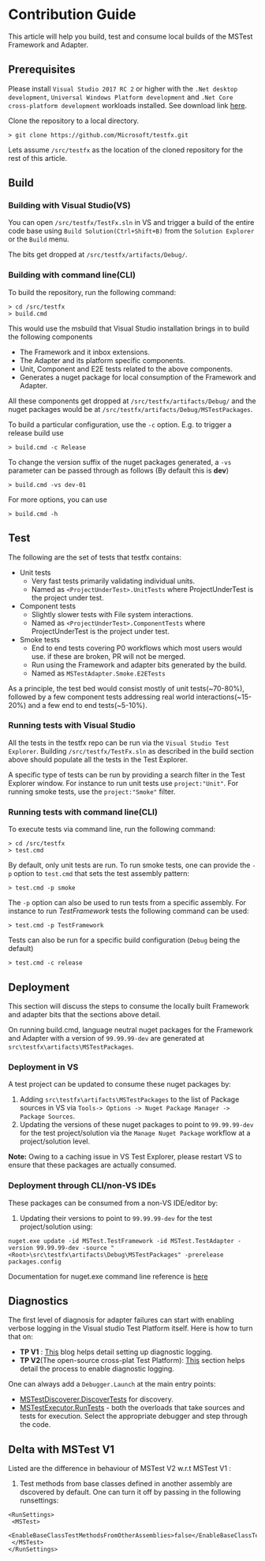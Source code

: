 # Contribution Guide

This article will help you build, test and consume local builds of the MSTest Framework and Adapter.

## Prerequisites
Please install `Visual Studio 2017 RC 2` or higher with the `.Net desktop development`, `Universal Windows Platform development` and `.Net Core cross-platform development` workloads installed. See download
link [here](https://www.microsoft.com/net/core#windowsvs2017).

Clone the repository to a local directory. 

```
> git clone https://github.com/Microsoft/testfx.git
```
Lets assume `/src/testfx` as the location of the cloned repository for the rest of this article.

## Build

### Building with Visual Studio(VS)

You can open `/src/testfx/TestFx.sln` in VS and trigger a build of the entire code base using `Build Solution(Ctrl+Shift+B)` from the `Solution Explorer` or the `Build` menu.

The bits get dropped at `/src/testfx/artifacts/Debug/`.

### Building with command line(CLI)

To build the repository, run the following command:

```
> cd /src/testfx
> build.cmd
```

This would use the msbuild that Visual Studio installation brings in to build the following components
* The Framework and it inbox extensions.
* The Adapter and its platform specific components.
* Unit, Component and E2E tests related to the above components.
* Generates a nuget package for local consumption of the Framework and Adapter.

All these components get dropped at `/src/testfx/artifacts/Debug/` and the nuget packages would be at `/src/testfx/artifacts/Debug/MSTestPackages`.

To build a particular configuration, use the `-c` option. E.g. to trigger a
release build use

```
> build.cmd -c Release
```

To change the version suffix of the nuget packages generated, a `-vs` parameter can be passed through as follows (By default this is **dev**)
```
> build.cmd -vs dev-01
```

For more options, you can use
```
> build.cmd -h
```

## Test

The following are the set of tests that testfx contains:

* Unit tests
    - Very fast tests primarily validating individual units.
    - Named as `<ProjectUnderTest>.UnitTests` where ProjectUnderTest is the project under test.
* Component tests
    - Slightly slower tests with File system interactions.
    - Named as `<ProjectUnderTest>.ComponentTests` where ProjectUnderTest is the project under test.
* Smoke tests
    - End to end tests covering P0 workflows which most users would use. if these are broken, PR will not be merged.
    - Run using the Framework and adapter bits generated by the build.
    - Named as `MSTestAdapter.Smoke.E2ETests`

As a principle, the test bed would consist mostly of unit tests(~70-80%), followed by a few component tests addressing real world interactions(~15-20%) and a few end to end tests(~5-10%).

### Running tests with Visual Studio

All the tests in the testfx repo can be run via the `Visual Studio Test Explorer`. Building `/src/testfx/TestFx.sln` as described in the build section above should populate all the tests in the Test Explorer.

A specific type of tests can be run by providing a search filter in the Test Explorer window.
For instance to run unit tests use `project:"Unit"`. For running smoke tests, use the `project:"Smoke"` filter.

### Running tests with command line(CLI)

To execute tests via command line, run the following command:

```
> cd /src/testfx
> test.cmd
```

By default, only unit tests are run. To run smoke tests, one can provide the `-p` option to `test.cmd` that sets the test assembly pattern:

```
> test.cmd -p smoke
```

The `-p` option can also be used to run tests from a specific assembly. For instance to run *TestFramework* tests the following command can be used:

```
> test.cmd -p TestFramework
```

Tests can also be run for a specific build configuration (`Debug` being the default)

```
> test.cmd -c release
```

## Deployment

This section will discuss the steps to consume the locally built Framework and adapter bits that the sections above detail.

On running build.cmd, language neutral nuget packages for the Framework and Adapter with a version of `99.99.99-dev` are generated at `src\testfx\artifacts\MSTestPackages`.

### Deployment in VS
A test project can be updated to consume these nuget packages by:
1. Adding `src\testfx\artifacts\MSTestPackages` to the list of Package sources in VS via `Tools-> Options -> Nuget Package Manager -> Package Sources`.
2. Updating the versions of these nuget packages to point to `99.99.99-dev` for the test project/solution via the `Manage Nuget Package` workflow at a project/solution level.

**Note:** Owing to a caching issue in VS Test Explorer, please restart VS to ensure that these packages are actually consumed.

### Deployment through CLI/non-VS IDEs
These packages can be consumed from a non-VS IDE/editor by:
1. Updating their versions to point to `99.99.99-dev` for the test project/solution using:
```
nuget.exe update -id MSTest.TestFramework -id MSTest.TestAdapter -version 99.99.99-dev -source "<Root>\src\testfx\artifacts\Debug\MSTestPackages" -prerelease packages.config
```

Documentation for nuget.exe command line reference is [here](https://docs.microsoft.com/en-us/nuget/tools/nuget-exe-cli-reference)

## Diagnostics

The first level of diagnosis for adapter failures can start with enabling verbose logging in the Visual studio Test Platform itself. Here is how to turn that on:

* **TP V1** : [This](https://blogs.msdn.microsoft.com/aseemb/2012/03/01/how-to-enable-ute-logs/) blog helps detail setting up diagnostic logging.
* **TP V2**(The open-source cross-plat Test Platform): [This](https://github.com/Microsoft/vstest-docs/blob/master/docs/diagnose.md#collect-traces-using-command-line) section helps detail the process to enable diagnostic logging.

One can always add a `Debugger.Launch` at the main entry points:
* [MSTestDiscoverer.DiscoverTests](https://github.com/Microsoft/testfx/blob/master/src/Adapter/MSTest.CoreAdapter/MSTestDiscoverer.cs) for discovery.
* [MSTestExecutor.RunTests](https://github.com/Microsoft/testfx/blob/master/src/Adapter/MSTest.CoreAdapter/MSTestExecutor.cs) - both the overloads that take sources and tests for execution.
 Select the appropriate debugger and step through the code.

 ## Delta with MSTest V1
 
 Listed are the difference in behaviour of MSTest V2 w.r.t MSTest V1 :
 1. Test methods from base classes defined in another assembly are dscovered by default. One can turn it off by passing in the following runsettings:
 ```
 <RunSettings>    
  <MSTest> 
    <EnableBaseClassTestMethodsFromOtherAssemblies>false</EnableBaseClassTestMethodsFromOtherAssemblies> 
  </MSTest> 
</RunSettings>
```
